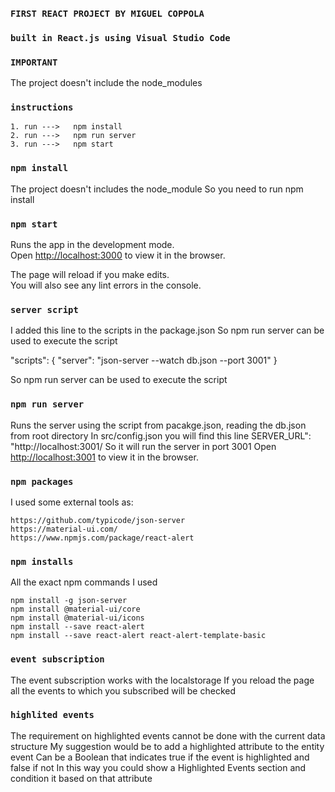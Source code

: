 ### `FIRST REACT PROJECT BY MIGUEL COPPOLA`
### `built in React.js using Visual Studio Code`

### `IMPORTANT`
The project doesn't include the node_modules

### `instructions`
    1. run --->   npm install
    2. run --->   npm run server
    3. run --->   npm start

### `npm install`
The project doesn't includes the node_module
So you need to run npm install

### `npm start`
Runs the app in the development mode.\
Open [http://localhost:3000](http://localhost:3000) to view it in the browser.

The page will reload if you make edits.\
You will also see any lint errors in the console.

### `server script`
I added this line to the scripts in the package.json
So npm run server can be used to execute the script

  "scripts": {
    "server": "json-server --watch db.json --port 3001"
  }

So npm run server can be used to execute the script

### `npm run server`
Runs the server using the script from pacakge.json, reading the db.json from root directory
In src/config.json you will find this line SERVER_URL": "http://localhost:3001/
So it will run the server in port 3001
Open [http://localhost:3001](http://localhost:3001) to view it in the browser.

### `npm packages`
I used some external tools as:
    
    https://github.com/typicode/json-server
    https://material-ui.com/
    https://www.npmjs.com/package/react-alert

### `npm installs`
All the exact npm commands I used

    npm install -g json-server
    npm install @material-ui/core
    npm install @material-ui/icons
    npm install --save react-alert
    npm install --save react-alert react-alert-template-basic

### `event subscription`
The event subscription works with the localstorage
If you reload the page all the events to which you subscribed will be checked

### `highlited events`
The requirement on highlighted events cannot be done with the current data structure
My suggestion would be to add a highlighted attribute to the entity event
Can be a Boolean that indicates true if the event is highlighted and false if not
In this way you could show a Highlighted Events section and condition it based on that attribute
